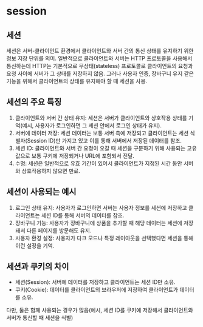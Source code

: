# session

## 세션

세션은 서버-클라이언트 환경에서 클라이언트와 서버 간의 통신 상태를 유지하기 위한 정보 저장 단위를 의미.
일반적으로 클라이언트와 서버는 HTTP 프로토콜을 사용해서 통신하는데 HTTP는 기본적으로 무상태(stateless) 프로토콜로 클라이언트의 요청과 요청 사이에 서버가 그 상태를 저장하지 않음.
그러나 사용자 인증, 장바구니 유지 같은 기능을 위해서 클라이언트의 상태를 유지해야 할 때 세션을 사용.

## 세션의 주요 특징

1. 클라이언트와 서버 간 상태 유지: 세션은 서버가 클라이언트와 상호작용 상태를 기억(예시, 사용자가 로그인하면 그 세션 안에서 로그인 상태가 유지).
2. 서버에 데이터 저장: 세션 데이터는 보통 서버 측에 저장되고 클라이언트는 세션 식별자(Session ID)만 가지고 있고 이를 통해 서버에서 저장된 데이터를 참조.
3. 세션 ID: 클라이언트와 서버 간 요청이 오갈 때 세션을 구분하기 위해 사용되는 고유 값으로 보통 쿠키에 저장되거나 URL에 포함되서 전달.
4. 수명: 세션은 일반적으로 유효 기간이 있어서 클라이언트가 지정된 시간 동안 서버와 상호작용하지 않으면 만료.

## 세션이 사용되는 예시

1. 로그인 상태 유지: 사용자가 로그인하면 서버는 사용자 정보를 세션에 저장하고 클라이언트는 세션 ID를 통해 서버의 데이터를 참조.
2. 장바구니 기능: 사용자가 장바구니에 상품을 추가할 때 해당 데이터는 세션에 저장돼서 다른 페이지를 방문해도 유지.
3. 사용자 환경 설정: 사용자가 다크 모드나 특정 레이아웃을 선택했다면 세션을 통해 이런 설정을 기억.

## 세션과 쿠키의 차이

- 세션(Session): 서버에 데이터를 저장하고 클라이언트는 세션 ID만 소유.
- 쿠키(Cookie): 데이터를 클라이언트의 브라우저에 저장하여 클라이언트가 데이터를 소유.

다만, 둘은 함께 사용되는 경우가 많음(예시, 세션 ID를 쿠키에 저장해서 클라이언트와 서버가 통신할 때 세션을 식별)
